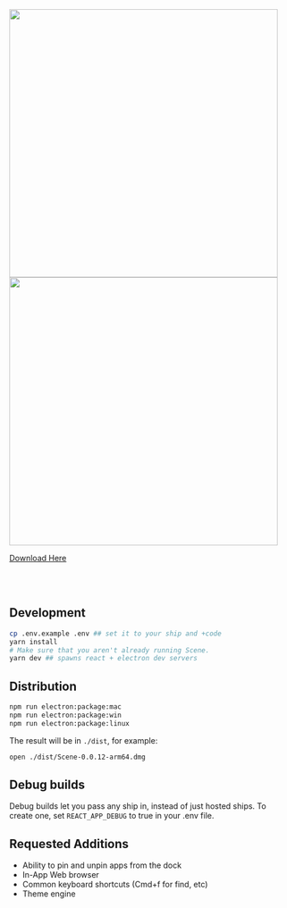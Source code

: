 <img src="https://planet.one/static/media/scene-logotype-white.f7dff4982e3d8e0003be3f937904a442.svg" width="480"/>

<img src="https://tirrel.sfo3.digitaloceanspaces.com/assets/scene-demo-screenshot.jpg" width="480"/>

[Download Here](https://planet.one/scene/)

<br>
<br>

## Development

```bash
cp .env.example .env ## set it to your ship and +code
yarn install
# Make sure that you aren't already running Scene.
yarn dev ## spawns react + electron dev servers
```

## Distribution

```bash
npm run electron:package:mac
npm run electron:package:win
npm run electron:package:linux
```

The result will be in `./dist`, for example:

```bash
open ./dist/Scene-0.0.12-arm64.dmg
```

## Debug builds

Debug builds let you pass any ship in, instead of just hosted ships. To create one, set `REACT_APP_DEBUG` to true in your .env file.

## Requested Additions
- Ability to pin and unpin apps from the dock
- In-App Web browser
- Common keyboard shortcuts (Cmd+f for find, etc)
- Theme engine

